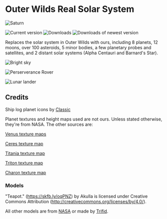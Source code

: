 # Outer Wilds Real Solar System
![Saturn](https://user-images.githubusercontent.com/22628069/147424489-f453cb3b-1719-46b4-bac2-e97a6057ee73.png)

![Current version](https://img.shields.io/github/manifest-json/v/xen-42/outer-wilds-real-solar-system?color=gree&filename=manifest.json)
![Downloads](https://img.shields.io/github/downloads/xen-42/outer-wilds-real-solar-system/total)
![Downloads of newest version](https://img.shields.io/github/downloads/xen-42/outer-wilds-real-solar-system/latest/total)

Replaces the solar system in Outer Wilds with ours, including 8 planets, 12 moons, over 100 asteroids, 5 minor bodies, a few planetary probes and satellites, and 2 distant solar systems (Alpha Centauri and Barnard's Star).

![Bright sky](https://user-images.githubusercontent.com/22628069/146660294-41484062-cc5e-49d8-b940-01467c121907.png)

![Perserverance Rover](https://user-images.githubusercontent.com/22628069/147908787-7ee451b6-459d-449f-8fa1-dbac6be82103.png)

![Lunar lander](https://user-images.githubusercontent.com/22628069/148104095-67424b8a-7307-4bcc-a5a9-138d97316e23.png)

## Credits
Ship log planet icons by [Classic](https://github.com/ClassicalBro)

Planet textures and height maps used are not ours. Unless stated otherwise, they're from NASA. The other sources are:

[Venus texture maps](https://www.deviantart.com/oleg-pluton)

[Ceres texture map](https://www.solarsystemscope.com/textures/)

[Titania texture map](https://www.deviantart.com/neptuneproproduction/art/Titania-Texture-Map-746524585)

[Triton texture map](https://www.deviantart.com/neptuneprogaming/art/Triton-Texture-Map-713512330)

[Charon texture map](https://www.deviantart.com/master-bit/art/Charon-8K-555604289)

### Models

"Teapot." (https://skfb.ly/oqPNZ) by Akulla is licensed under Creative Commons Attribution (http://creativecommons.org/licenses/by/4.0/).

All other models are from [NASA](https://nasa3d.arc.nasa.gov/models) or made by [Trifid](https://github.com/TerrificTrifid).
